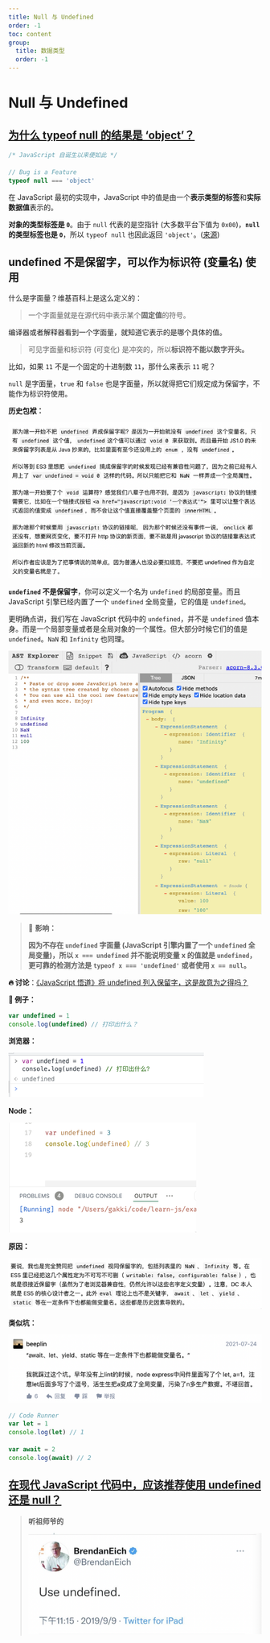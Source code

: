 ```yaml
---
title: Null 与 Undefined
order: -1
toc: content
group:
  title: 数据类型
  order: -1
---
```


# Null 与 Undefined

## [为什么 typeof null 的结果是 ‘object’？](https://developer.mozilla.org/zh-CN/docs/Web/JavaScript/Reference/Operators/typeof#typeof_null)

```js
/* JavaScript 自诞生以来便如此 */

// Bug is a Feature
typeof null === 'object'
```

在 JavaScript 最初的实现中，JavaScript 中的值是由一个**表示类型的标签**和**实际数据值**表示的。

**对象的类型标签是 `0`**。由于 `null` 代表的是空指针 (大多数平台下值为 `0x00`)，**`null` 的类型标签也是 `0`**，所以 `typeof null` 也因此返回 `'object'`。([来源](https://www.2ality.com/2013/10/typeof-null.html))

<!-- 链接 502 -->
<!-- 曾有一个 ECMAScript 的修复提案（通过选择性加入的方式），但[被拒绝了](http://wiki.ecmascript.org/doku.php?id=harmony:typeof_null)。该提案会导致 `typeof null === 'null'`。 -->

## undefined 不是保留字，可以作为标识符 (变量名) 使用

什么是字面量？维基百科上是这么定义的：

> 一个字面量就是在源代码中表示某个**固定值**的符号。

编译器或者解释器看到一个字面量，就知道它表示的是哪个具体的值。

> 可见字面量和标识符 (可变化) 是冲突的，所以**标识符不能以数字开头。**

比如，如果 `11` 不是一个固定的十进制数 `11`，那什么来表示 `11` 呢？

`null` 是字面量，`true` 和 `false` 也是字面量，所以就得把它们规定成为保留字，不能作为标识符使用。

**历史包袱：**

![](https://raw.githubusercontent.com/chuenwei0129/my-picgo-repo/master/js/SCR-20220509-fzv.png)

**`undefined` 不是保留字**，你可以定义一个名为 `undefined` 的局部变量。而且 JavaScript 引擎已经内置了一个 `undefined` 全局变量，它的值是 `undefined`。

更明确点讲，我们写在 JavaScript 代码中的 `undefined`，并不是 `undefined` 值本身。而是一个局部变量或者是全局对象的一个属性。但大部分时候它们的值是 `undefined`。`NaN` 和 `Infinity` 也同理。

![](https://raw.githubusercontent.com/chuenwei0129/my-picgo-repo/master/js/SCR-20220509-g29.png)

> 🍑 **影响：**
>
> **因为不存在 `undefined` 字面量 (JavaScript 引擎内置了一个 `undefined` 全局变量)，所以 `x === undefined` 并不能说明变量 x 的值就是 `undefined`，更可靠的检测方法是 `typeof x === 'undefined'` 或者使用 `x == null`。**

**🔥 讨论**：[《JavaScript 悟道》将 undefined 列入保留字，这是故意为之得吗？](https://www.zhihu.com/question/472379938)

**🌰 例子：**

```js
var undefined = 1
console.log(undefined) // 打印出什么？
```

**浏览器：**

![](https://raw.githubusercontent.com/chuenwei0129/my-picgo-repo/master/js/SCR-20220509-gsd.png)

**Node：**

![](https://raw.githubusercontent.com/chuenwei0129/my-picgo-repo/master/js/SCR-20220509-gtq.png)

**原因：**

![](https://raw.githubusercontent.com/chuenwei0129/my-picgo-repo/master/js/SCR-20220509-fzc.png)

**类似坑：**

![](https://raw.githubusercontent.com/chuenwei0129/my-picgo-repo/master/js/SCR-20220509-fz1.png)

```js
// Code Runner
var let = 1
console.log(let) // 1

var await = 2
console.log(await) // 2
```

## [在现代 JavaScript 代码中，应该推荐使用 undefined 还是 null？](https://www.zhihu.com/question/479435433/answer/2057762335)

> **听祖师爷的**
>
> ![](https://raw.githubusercontent.com/chuenwei0129/my-picgo-repo/master/js/SCR-20220509-gxu.png)
